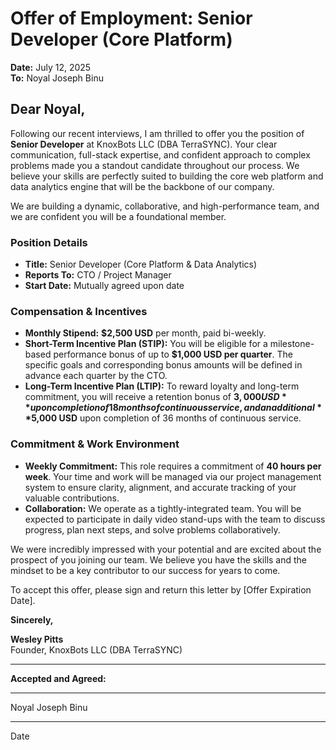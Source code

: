 # Offer of Employment: Senior Developer (Core Platform)

**Date:** July 12, 2025  
**To:** Noyal Joseph Binu

## **Dear Noyal,**

Following our recent interviews, I am thrilled to offer you the position of **Senior Developer** at KnoxBots LLC (DBA TerraSYNC). Your clear communication, full-stack expertise, and confident approach to complex problems made you a standout candidate throughout our process. We believe your skills are perfectly suited to building the core web platform and data analytics engine that will be the backbone of our company.

We are building a dynamic, collaborative, and high-performance team, and we are confident you will be a foundational member.

### **Position Details**

*   **Title:** Senior Developer (Core Platform & Data Analytics)
*   **Reports To:** CTO / Project Manager
*   **Start Date:** Mutually agreed upon date

### **Compensation & Incentives**

*   **Monthly Stipend:** **$2,500 USD** per month, paid bi-weekly.
*   **Short-Term Incentive Plan (STIP):** You will be eligible for a milestone-based performance bonus of up to **$1,000 USD per quarter**. The specific goals and corresponding bonus amounts will be defined in advance each quarter by the CTO.
*   **Long-Term Incentive Plan (LTIP):** To reward loyalty and long-term commitment, you will receive a retention bonus of **$3,000 USD** upon completion of 18 months of continuous service, and an additional **$5,000 USD** upon completion of 36 months of continuous service.

### **Commitment & Work Environment**

*   **Weekly Commitment:** This role requires a commitment of **40 hours per week**. Your time and work will be managed via our project management system to ensure clarity, alignment, and accurate tracking of your valuable contributions.
*   **Collaboration:** We operate as a tightly-integrated team. You will be expected to participate in daily video stand-ups with the team to discuss progress, plan next steps, and solve problems collaboratively.

We were incredibly impressed with your potential and are excited about the prospect of you joining our team. We believe you have the skills and the mindset to be a key contributor to our success for years to come.

To accept this offer, please sign and return this letter by [Offer Expiration Date].

**Sincerely,**

**Wesley Pitts**  
Founder, KnoxBots LLC (DBA TerraSYNC)

---
**Accepted and Agreed:**

_________________________  
Noyal Joseph Binu

_________________________  
Date 